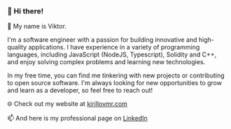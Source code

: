 ### 👋 Hi there!

👤 My name is Viktor.

I'm a software engineer with a passion for building innovative and high-quality applications. I have experience in a variety of programming languages, including JavaScript (NodeJS, Typescript), Solidity and C++, and enjoy solving complex problems and learning new technologies.

In my free time, you can find me tinkering with new projects or contributing to open source software. I'm always looking for new opportunities to grow and learn as a developer, so feel free to reach out!

🌐 Check out my website at [kirillovmr.com](https://kirillovmr.github.io)

📫 And here is my professional page on [LinkedIn](https://linkedin.com/in/kirillovmr/)
